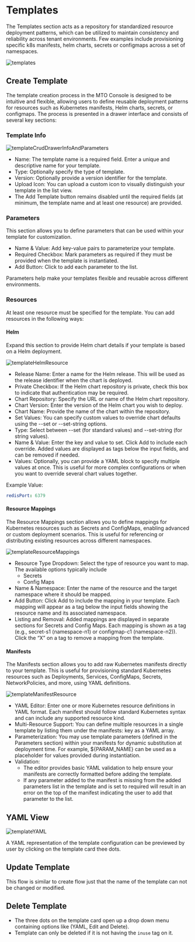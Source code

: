 # Templates

The Templates section acts as a repository for standardized resource deployment patterns, which can be utilized to maintain consistency and reliability across tenant environments. Few examples include provisioning specific k8s manifests, helm charts, secrets or configmaps across a set of namespaces.

![templates](../images/templates.png)
<!-- ![templateInstances](../images/templateInstances.png)
![templateGroupInstances](../images/templateGroupInstances.png) -->

## Create Template

The template creation process in the MTO Console is designed to be intuitive and flexible, allowing users to define reusable deployment patterns for resources such as Kubernetes manifests, Helm charts, secrets, or configmaps. The process is presented in a drawer interface and consists of several key sections:

### Template Info

![templateCrudDrawerInfoAndParameters](../images/templateCrudDrawerInfoAndParameters.png)

- Name: The template name is a required field. Enter a unique and descriptive name for your template.
- Type: Optionally specify the type of template.
- Version: Optionally provide a version identifier for the template.
- Upload Icon: You can upload a custom icon to visually distinguish your template in the list view.
- The Add Template button remains disabled until the required fields (at minimum, the template name and at least one resource) are provided.

### Parameters

This section allows you to define parameters that can be used within your template for customization.

- Name & Value: Add key-value pairs to parameterize your template.
- Required Checkbox: Mark parameters as required if they must be provided when the template is instantiated.
- Add Button: Click to add each parameter to the list.

Parameters help make your templates flexible and reusable across different environments.

### Resources

At least one resource must be specified for the template. You can add resources in the following ways:

#### Helm

Expand this section to provide Helm chart details if your template is based on a Helm deployment.

![templateHelmResource](../images/templateHelmResource.png)

- Release Name: Enter a name for the Helm release. This will be used as the release identifier when the chart is deployed.
- Private Checkbox: If the Helm chart repository is private, check this box to indicate that authentication may be required.
- Chart Repository: Specify the URL or name of the Helm chart repository.
- Chart Version: Enter the version of the Helm chart you wish to deploy.
- Chart Name: Provide the name of the chart within the repository.
- Set Values: You can specify custom values to override chart defaults using the --set or --set-string options.
- Type: Select between --set (for standard values) and --set-string (for string values).
- Name & Value: Enter the key and value to set. Click Add to include each override. Added values are displayed as tags below the input fields, and can be removed if needed.
- Values: Optionally, you can provide a YAML block to specify multiple values at once. This is useful for more complex configurations or when you want to override several chart values together.

Example Value:

```yaml
redisPort: 6379
```

#### Resource Mappings

The Resource Mappings section allows you to define mappings for Kubernetes resources such as Secrets and ConfigMaps, enabling advanced or custom deployment scenarios. This is useful for referencing or distributing existing resources across different namespaces.

![templateResourceMappings](../images/templateResourceMappings.png)

- Resource Type Dropdown: Select the type of resource you want to map. The available options typically include
    - Secrets
    - Config Maps
- Name & Namespace: Enter the name of the resource and the target namespace where it should be mapped.
- Add Button: Click Add to include the mapping in your template. Each mapping will appear as a tag below the input fields showing the resource name and its associated namespace.
- Listing and Removal: Added mappings are displayed in separate sections for Secrets and Config Maps. Each mapping is shown as a tag (e.g., secret-s1 (namespace-n1) or configmap-c1 (namespace-n2)). Click the “X” on a tag to remove a mapping from the template.

#### Manifests

The Manifests section allows you to add raw Kubernetes manifests directly to your template. This is useful for provisioning standard Kubernetes resources such as Deployments, Services, ConfigMaps, Secrets, NetworkPolicies, and more, using YAML definitions.

![templateManifestResource](../images/templateManifestResource.png)

- YAML Editor: Enter one or more Kubernetes resource definitions in YAML format. Each manifest should follow standard Kubernetes syntax and can include any supported resource kind.
- Multi-Resource Support: You can define multiple resources in a single template by listing them under the manifests: key as a YAML array.
- Parameterization: You may use template parameters (defined in the Parameters section) within your manifests for dynamic substitution at deployment time. For example, ${PARAM_NAME} can be used as a placeholder for values provided during instantiation.
- Validation:
    - The editor provides basic YAML validation to help ensure your manifests are correctly formatted before adding the template.
    - If any parameter added to the manifest is missing from the added parameters list in the template and is set to required will result in an error on the top of the manifest indicating the user to add that parameter to the list.

## YAML View

![templateYAML](../images/templateYAMLView.png)

A YAML representation of the template configuration can be previewed by user by clicking on the template card thee dots.

## Update Template

This flow is similar to create flow just that the name of the template can not be changed or modified.

## Delete Template

- The three dots on the template card open up a drop down menu containing options like (YAML, Edit and Delete).
- Template can only be deleted if it is not having the ```inuse``` tag on it.
